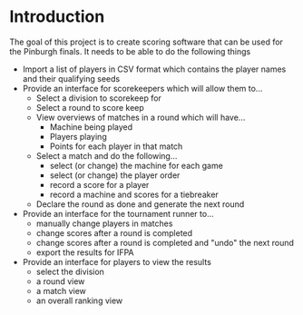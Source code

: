 # Introduction
The goal of this project is to create scoring software that can be used for the Pinburgh finals.  It needs to be able to do the following things
- Import a list of players in CSV format which contains the player names and their qualifying seeds
- Provide an interface for scorekeepers which will allow them to...
  - Select a division to scorekeep for
  - Select a round to score keep
  - View overviews of matches in a round which will have...
    - Machine being played
    - Players playing
    - Points for each player in that match
  - Select a match and do the following...
    - select (or change) the machine for each game
    - select (or change) the player order
    - record a score for a player
    - record a machine and scores for a tiebreaker
  - Declare the round as done and generate the next round 
- Provide an interface for the tournament runner to...
  - manually change players in matches
  - change scores after a round is completed 
  - change scores after a round is completed and "undo" the next round
  - export the results for IFPA
- Provide an interface for players to view the results
  - select the division
  - a round view
  - a match view
  - an overall ranking view
